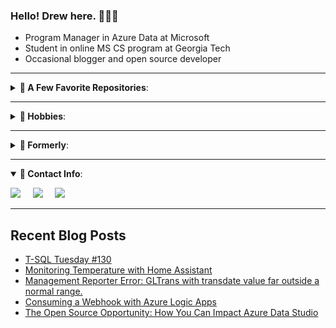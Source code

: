 ### Hello!  Drew here.  👨🏼‍💻
- Program Manager in Azure Data at Microsoft
- Student in online MS CS program at Georgia Tech
- Occasional blogger and open source developer


---

<details closed>
<summary><b>📌 A Few Favorite Repositories</b>:</summary>
<ul>
    <li> <a href="https://github.com/microsoft/azuredatastudio"><strong>Microsoft/AzureDataStudio:</strong> Azure Data Studio</a></li>
    <li> <a href="https://github.com/oderwat/vscode-indent-rainbow"><strong>oderwat/VSCode-Indent-Rainbow:</strong> VSCode extension for code readability</a></li>
    <li> <a href="https://github.com/home-assistant/core"><strong>Home-Assistant/Core:</strong> Open home automation platform</a></li>
    <li> <a href="https://github.com/BrentOzarULTD/SQL-Server-First-Responder-Kit"><strong>BrentOzarULTD/SQL-Server-First-Responder-Kit:</strong> SQL server troubleshooting and query tuning scripts</a></li>
    <li> <a href="https://github.com/chiefwigms/picobrew_pico"><strong>chiefwigms/PicoBrew_Pico:</strong> PicoBrew appliance control server</a></li>
</ul>
</details>

---
<details closed>
<summary><b>📌 Hobbies</b>:</summary>
<ul>
<li>💡 Starting side projects</li>
<li>🌱 Gardening</li>
<li>🍺 Home brewing</li>
<li>🍰 Baking</li>
<li>⚾ Watching baseball</li>
<li>🏋 Weight lifting</li>
<li>⌨ Open source software</li>
<li>📚 Reading reference and non-fiction</li>
</ul>
</details>

---
<details closed>
<summary><b>📌 Formerly</b>:</summary>
<ul>
<li> Director of IT</li>
<li> DBA and Database Developer</li>
<li> MS, Chemistry</li>
<li> Computational chemistry researcher</li>
<li> BS, Chemistry</li>
</ul>
</details>

---
<details open>
<summary><b>📌 Contact Info</b>:</summary>

<p align = "center">

[<img src="https://img.shields.io/badge/twitter-%231DA1F2.svg?&style=for-the-badge&logo=twitter&logoColor=white" />](https://twitter.com/SysAdminDrew) 
&nbsp; &nbsp;
[<img src ="https://img.shields.io/badge/drewsk-.tech-%23.svg?&style=for-the-badge&logo=&logoColor=white%22">](https://www.drewsk.tech)
&nbsp; &nbsp;
[<img src="https://img.shields.io/badge/linkedin-%230077B5.svg?&style=for-the-badge&logo=linkedin&logoColor=white" />](https://www.linkedin.com/in/drew-skwiers-koballa/)
</p>

</details>

---

## Recent Blog Posts
<!-- BLOG-POST-LIST:START -->
- [T-SQL Tuesday #130](https://www.drewsk.tech/2020/09/08/t-sql-tuesday-130/)
- [Monitoring Temperature with Home Assistant](https://www.drewsk.tech/2020/09/05/monitoring-temperature-with-home-assistant/)
- [Management Reporter Error: GLTrans with transdate value far outside a normal range.](https://www.drewsk.tech/2020/04/02/management-reporter-error-gltrans-with-transdate-value-far-outside-a-normal-range/)
- [Consuming a Webhook with Azure Logic Apps](https://www.drewsk.tech/2020/02/24/consuming-a-webhook-with-azure-logic-apps/)
- [The Open Source Opportunity: How You Can Impact Azure Data Studio](https://www.drewsk.tech/2020/02/13/the-open-source-opportunity-how-you-can-impact-azure-data-studio/)
<!-- BLOG-POST-LIST:END -->
